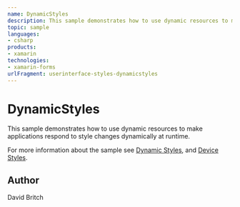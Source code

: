 ```yaml
---
name: DynamicStyles
description: This sample demonstrates how to use dynamic resources to make applications respond to style changes dynamically at runtime. For more information about the sample see Dynamic Styles, and Device Styles.
topic: sample
languages:
- csharp
products:
- xamarin
technologies:
- xamarin-forms
urlFragment: userinterface-styles-dynamicstyles
---
```

DynamicStyles
=============

This sample demonstrates how to use dynamic resources to make applications respond to style changes dynamically at runtime.

For more information about the sample see [Dynamic Styles](http://developer.xamarin.com/guides/xamarin-forms/user-interface/styles/dynamic/), and [Device Styles](http://developer.xamarin.com/guides/xamarin-forms/user-interface/styles/device/).

Author
------

David Britch
